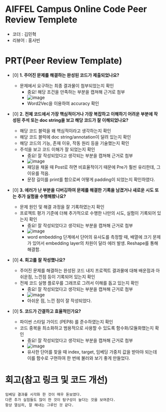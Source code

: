 # AIFFEL Campus Online Code Peer Review Templete
- 코더 : 김민혁
- 리뷰어 : 홍사빈


# PRT(Peer Review Template)
- [0]  **1. 주어진 문제를 해결하는 완성된 코드가 제출되었나요?**
    - 문제에서 요구하는 최종 결과물이 첨부되었는지 확인
        - 중요! 해당 조건을 만족하는 부분을 캡쳐해 근거로 첨부
        - ![image](https://github.com/user-attachments/assets/83868a51-a9f8-428f-8d69-de7cdd7592b5)
        - Word2Vec을 이용하여 accuracy 확인
    
- [0]  **2. 전체 코드에서 가장 핵심적이거나 가장 복잡하고 이해하기 어려운 부분에 작성된 
주석 또는 doc string을 보고 해당 코드가 잘 이해되었나요?**
    - 해당 코드 블럭을 왜 핵심적이라고 생각하는지 확인
    - 해당 코드 블럭에 doc string/annotation이 달려 있는지 확인
    - 해당 코드의 기능, 존재 이유, 작동 원리 등을 기술했는지 확인
    - 주석을 보고 코드 이해가 잘 되었는지 확인
        - 중요! 잘 작성되었다고 생각되는 부분을 캡쳐해 근거로 첨부
        - ![image](https://github.com/user-attachments/assets/b3840d6b-6e90-4ad5-8f26-811069669cd3)
        - 패딩을 채울 때 Post로 하면 비효율적이기 때문에 Pre가 훨씬 유리한데, 그 이유를 적음.
        - 문장 길이를 print를 함으로써 어떻게 padding이 되었는지 확인하였다.
        
- [0]  **3. 에러가 난 부분을 디버깅하여 문제를 해결한 기록을 남겼거나
새로운 시도 또는 추가 실험을 수행해봤나요?**
    - 문제 원인 및 해결 과정을 잘 기록하였는지 확인
    - 프로젝트 평가 기준에 더해 추가적으로 수행한 나만의 시도, 
    실험이 기록되어 있는지 확인
        - 중요! 잘 작성되었다고 생각되는 부분을 캡쳐해 근거로 첨부
        - ![image](https://github.com/user-attachments/assets/26187fe5-0037-4ba6-9f12-05cd5a73c9ae)
        - word embedding 단계에서 단어의 유사도를 측정할 때, 배열에 크기 문제가 있어서 embedding layer의 차원이 달라 에러 발생. Reshape를 통해 해결함.
        
- [0]  **4. 회고를 잘 작성했나요?**
    - 주어진 문제를 해결하는 완성된 코드 내지 프로젝트 결과물에 대해
    배운점과 아쉬운점, 느낀점 등이 기록되어 있는지 확인
    - 전체 코드 실행 플로우를 그래프로 그려서 이해를 돕고 있는지 확인
        - 중요! 잘 작성되었다고 생각되는 부분을 캡쳐해 근거로 첨부
        - ![image](https://github.com/user-attachments/assets/02c7ebc1-87fa-4616-b3e2-3cde3df3b442)
        - 아쉬운 점, 느낀 점이 잘 작성되었다.
        
- [0]  **5. 코드가 간결하고 효율적인가요?**
    - 파이썬 스타일 가이드 (PEP8) 를 준수하였는지 확인
    - 코드 중복을 최소화하고 범용적으로 사용할 수 있도록 함수화/모듈화했는지 확인
        - 중요! 잘 작성되었다고 생각되는 부분을 캡쳐해 근거로 첨부
        - ![image](https://github.com/user-attachments/assets/0936655c-2961-4be5-b57f-4fec7c8eea49)
        - 유사한 단어를 찾을 때 index, target, 임베딩 가중치 값을 받아야 되는데 이를 함수로 구현하여 한 번에 불러와 보기 좋게 만들었다.

# 회고(참고 링크 및 코드 개선)
```
임베딩 결과를 시각화 한 것이 매우 돋보였다.
다른 추가 실험들도 많이 한 것이 탐구성이 높다는 것을 보여준다.
항상 열심히, 잘 해내는 그루인 것 같다.
```
